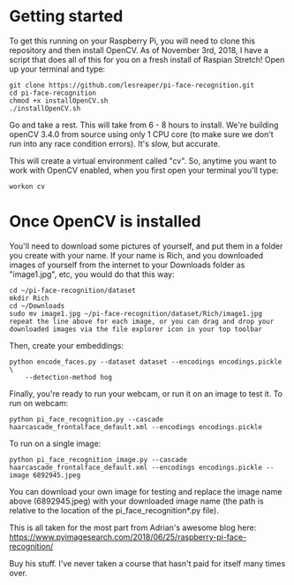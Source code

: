 # Getting started

To get this running on your Raspberry Pi, you will need to clone this repository and then install OpenCV. As of November 3rd, 2018, I have a script that does all of this for you on a fresh install of Raspian Stretch!
Open up your terminal and type:
```
git clone https://github.com/lesreaper/pi-face-recognition.git
cd pi-face-recognition
chmod +x installOpenCV.sh
./installOpenCV.sh
```
Go and take a rest. This will take from 6 - 8 hours to install. We're building openCV 3.4.0 from source using only 1 CPU core (to make sure we don't run into any race condition errors). It's slow, but accurate.

This will create a virtual environment called "cv". So, anytime you want to work with OpenCV enabled, when you first open your terminal you'll type:
```
workon cv
```

# Once OpenCV is installed

You'll need to download some pictures of yourself, and put them in a folder you create with your name. If your name is Rich, and you downloaded images of yourself from the internet to your Downloads folder as "image1.jpg", etc, you would do that this way:

```
cd ~/pi-face-recognition/dataset
mkdir Rich
cd ~/Downloads
sudo mv image1.jpg ~/pi-face-recognition/dataset/Rich/image1.jpg
repeat the line above for each image, or you can drag and drop your downloaded images via the file explorer icon in your top toolbar
```

Then, create your embeddings:
```
python encode_faces.py --dataset dataset --encodings encodings.pickle \
	--detection-method hog
``` 

Finally, you're ready to run your webcam, or run it on an image to test it.
To run on webcam:
```
python pi_face_recognition.py --cascade haarcascade_frontalface_default.xml --encodings encodings.pickle
```

To run on a single image:
```
python pi_face_recognition_image.py --cascade haarcascade_frontalface_default.xml --encodings encodings.pickle --image 6892945.jpeg
```

You can download your own image for testing and replace the image name above (6892945.jpeg) with your downloaded image name (the path is relative to the location of the pi_face_recognition*.py file).

This is all taken for the most part from Adrian's awesome blog here:
https://www.pyimagesearch.com/2018/06/25/raspberry-pi-face-recognition/

Buy his stuff. I've never taken a course that hasn't paid for itself many times over.

